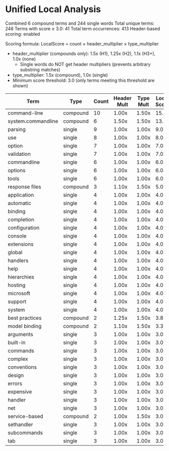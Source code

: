 # Unified Local Analysis

Combined 6 compound terms and 244 single words
Total unique terms: 248
Terms with score ≥ 3.0: 41
Total term occurrences: 413
Header-based scoring: enabled

Scoring formula: LocalScore = count × header_multiplier × type_multiplier
- header_multiplier (compounds only): 1.5x (H1), 1.25x (H2), 1.1x (H3+), 1.0x (none)
  - Single words do NOT get header multipliers (prevents arbitrary substring matches)
- type_multiplier: 1.5x (compound), 1.0x (single)
- Minimum score threshold: 3.0 (only terms meeting this threshold are shown)

| Term | Type | Count | Header Mult | Type Mult | Local Score |
|------|------|-------|-------------|-----------|-------------|
| command-line | compound | 10 | 1.00x | 1.50x | 15.0 |
| system.commandline | compound | 6 | 1.50x | 1.50x | 13.5 |
| parsing | single | 9 | 1.00x | 1.00x | 9.0 |
| use | single | 8 | 1.00x | 1.00x | 8.0 |
| option | single | 7 | 1.00x | 1.00x | 7.0 |
| validation | single | 7 | 1.00x | 1.00x | 7.0 |
| commandline | single | 6 | 1.00x | 1.00x | 6.0 |
| options | single | 6 | 1.00x | 1.00x | 6.0 |
| tools | single | 6 | 1.00x | 1.00x | 6.0 |
| response files | compound | 3 | 1.10x | 1.50x | 5.0 |
| application | single | 4 | 1.00x | 1.00x | 4.0 |
| automatic | single | 4 | 1.00x | 1.00x | 4.0 |
| binding | single | 4 | 1.00x | 1.00x | 4.0 |
| completion | single | 4 | 1.00x | 1.00x | 4.0 |
| configuration | single | 4 | 1.00x | 1.00x | 4.0 |
| console | single | 4 | 1.00x | 1.00x | 4.0 |
| extensions | single | 4 | 1.00x | 1.00x | 4.0 |
| global | single | 4 | 1.00x | 1.00x | 4.0 |
| handlers | single | 4 | 1.00x | 1.00x | 4.0 |
| help | single | 4 | 1.00x | 1.00x | 4.0 |
| hierarchies | single | 4 | 1.00x | 1.00x | 4.0 |
| hosting | single | 4 | 1.00x | 1.00x | 4.0 |
| microsoft | single | 4 | 1.00x | 1.00x | 4.0 |
| support | single | 4 | 1.00x | 1.00x | 4.0 |
| system | single | 4 | 1.00x | 1.00x | 4.0 |
| best practices | compound | 2 | 1.25x | 1.50x | 3.8 |
| model binding | compound | 2 | 1.10x | 1.50x | 3.3 |
| arguments | single | 3 | 1.00x | 1.00x | 3.0 |
| built-in | single | 3 | 1.00x | 1.00x | 3.0 |
| commands | single | 3 | 1.00x | 1.00x | 3.0 |
| complex | single | 3 | 1.00x | 1.00x | 3.0 |
| conventions | single | 3 | 1.00x | 1.00x | 3.0 |
| design | single | 3 | 1.00x | 1.00x | 3.0 |
| errors | single | 3 | 1.00x | 1.00x | 3.0 |
| expensive | single | 3 | 1.00x | 1.00x | 3.0 |
| handler | single | 3 | 1.00x | 1.00x | 3.0 |
| net | single | 3 | 1.00x | 1.00x | 3.0 |
| service-based | compound | 2 | 1.00x | 1.50x | 3.0 |
| sethandler | single | 3 | 1.00x | 1.00x | 3.0 |
| subcommands | single | 3 | 1.00x | 1.00x | 3.0 |
| tab | single | 3 | 1.00x | 1.00x | 3.0 |
